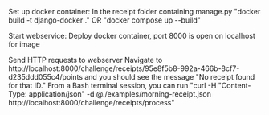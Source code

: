 Set up docker container:
    In the receipt folder containing manage.py
    "docker build -t django-docker ." OR "docker compose up --build"

Start webservice:
    Deploy docker container, port 8000 is open on localhost for image

Send HTTP requests to webserver
    Navigate to http://localhost:8000/challenge/receipts/95e8f5b8-992a-466b-8cf7-d235ddd055c4/points and you should see the message "No receipt found for that ID."
    From a Bash terminal session, you can run "curl -H "Content-Type: application/json" -d @./examples/morning-receipt.json http://localhost:8000/challenge/receipts/process"